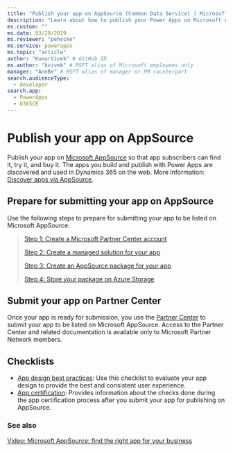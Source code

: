 ```yaml
---
title: "Publish your app on AppSource (Common Data Service) | Microsoft Docs" # Intent and product brand in a unique string of 43-59 chars including spaces
description: "Learn about how to publish your Power Apps on Microsoft AppSource so that subscribers can find it, try it, and buy it." # 115-145 characters including spaces. This abstract displays in the search result.
ms.custom: ""
ms.date: 03/20/2019
ms.reviewer: "pehecke"
ms.service: powerapps
ms.topic: "article"
author: "KumarVivek" # GitHub ID
ms.author: "kvivek" # MSFT alias of Microsoft employees only
manager: "AnnBe" # MSFT alias of manager or PM counterpart
search.audienceType: 
  - developer
search.app: 
  - PowerApps
  - D365CE
---
```

# Publish your app on AppSource

Publish your app on [Microsoft AppSource](https://appsource.microsoft.com) so that app subscribers can find it, try it, and buy it. The apps you build and publish with Power Apps are discovered and used in Dynamics 365 on the web. More information: [Discover apps via AppSource](/powerapps/user/app-source). 

## Prepare for submitting your app on AppSource

Use the following steps to prepare for submitting your app to be listed on Microsoft AppSource:

> [Step 1: Create a Microsoft Partner Center account](register-microsoft-partner-network.md)
> 
> [Step 2: Create a managed solution for your app](create-solution-app-appsource.md)
> 
> [Step 3: Create an AppSource package for your app](create-package-app-appsource.md)
> 
> [Step 4: Store your package on Azure Storage](store-appsource-package-azure-storage.md)

## Submit your app on Partner Center

Once your app is ready for submission, you use the [Partner Center](https://partner.microsoft.com/dashboard/commercial-marketplace/overview) to submit your app to be listed on Microsoft AppSource. Access to the Partner Center and related documentation is available only to Microsoft Partner Network members.
  
## Checklists

- [App design best practices](appendix-app-design-best-practices-checklist.md): Use this checklist to evaluate your app design to provide the best and consistent user experience.
- [App certification](appendix-app-certification-checklist.md): Provides information about the checks done during the app certification process after you submit your app for publishing on AppSource. 
  
### See also  
[Video: Microsoft AppSource: find the right app for your business](https://youtu.be/hpq_Y9LuIB8)
 
